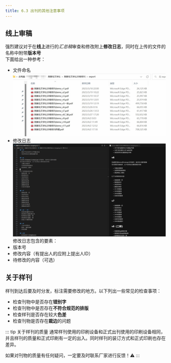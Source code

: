 ```yaml
---
title: 6.3 出刊的其他注意事项
---
```


## 线上审稿
强烈建议对于在**线上**进行的*汇总稿*审查和修改附上**修改日志**，同时在上传的文件的名称中附带**版本号**  
下面给出一种参考：  
- 文件命名![](../assets/image/Pastedimage20230730131513.jpg)
- 修改日志![](../assets/image/Pastedimage20230730132012.jpg)
修改日志包含的要素：
- 版本号
- 修改内容（有提出人的应附上提出人ID）
- 待修改的内容（可选）

## 关于样刊
样刊到达后要及时分发，标注需要修改的地方。以下列出一些常见的检查事项：
- 检查刊物中是否存在**错别字**
- 检查刊物中是否存在**不符合规范的排版**
- 检查样刊是否存在较大**色差**
- 检查刊物是否存在**裁边**的问题

::: tip 关于样刊的质量
通常样刊使用的印刷设备和正式出刊使用的印刷设备相同，并且样刊的质量和正式印刷有一定的出入。同时样刊的装订方式和正式印刷也存在差异。

如果对刊物的质量有任何疑问，一定要及时联系厂家进行反馈！⚠
:::